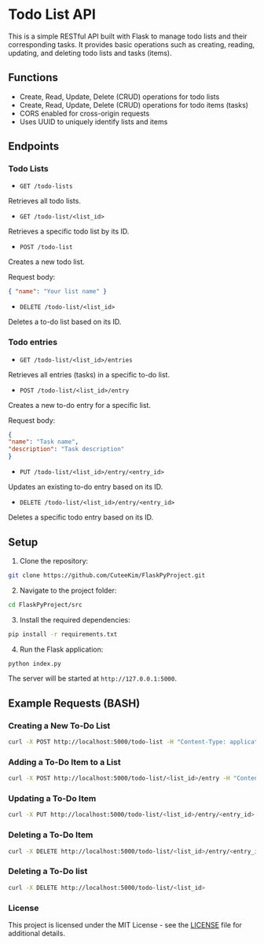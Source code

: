 # Todo List API

This is a simple RESTful API built with Flask to manage todo lists and their corresponding tasks. It provides basic operations such as creating, reading, updating, and deleting todo lists and tasks (items).

## Functions

- Create, Read, Update, Delete (CRUD) operations for todo lists
- Create, Read, Update, Delete (CRUD) operations for todo items (tasks)
- CORS enabled for cross-origin requests
- Uses UUID to uniquely identify lists and items

## Endpoints

### Todo Lists

- `GET /todo-lists`

Retrieves all todo lists.
- `GET /todo-list/<list_id>`

Retrieves a specific todo list by its ID.
- `POST /todo-list`

Creates a new todo list.

Request body:

```json
{ "name": "Your list name" }
```

- `DELETE /todo-list/<list_id>`

Deletes a to-do list based on its ID.

### Todo entries

- `GET /todo-list/<list_id>/entries`

Retrieves all entries (tasks) in a specific to-do list.
- `POST /todo-list/<list_id>/entry`

Creates a new to-do entry for a specific list.

Request body:

```json
{
"name": "Task name",
"description": "Task description"
}
```

- `PUT /todo-list/<list_id>/entry/<entry_id>`

Updates an existing to-do entry based on its ID.
- `DELETE /todo-list/<list_id>/entry/<entry_id>`

Deletes a specific todo entry based on its ID.

## Setup

1. Clone the repository:

```bash
git clone https://github.com/CuteeKim/FlaskPyProject.git
```

2. Navigate to the project folder:

```bash
cd FlaskPyProject/src
```

3. Install the required dependencies:

```bash
pip install -r requirements.txt
```

4. Run the Flask application:

```bash
python index.py
```

The server will be started at `http://127.0.0.1:5000`.

## Example Requests (BASH)

### Creating a New To-Do List

```bash
curl -X POST http://localhost:5000/todo-list -H "Content-Type: application/json" -d '{"name": "Einkaufsliste"}'
```

### Adding a To-Do Item to a List

```bash
curl -X POST http://localhost:5000/todo-list/<list_id>/entry -H "Content-Type: application/json" -d '{"name": "Buy Milk", "description": "Buy 2 Liters of Milk"}'
```

### Updating a To-Do Item

```bash
curl -X PUT http://localhost:5000/todo-list/<list_id>/entry/<entry_id> -H "Content-Type: application/json" -d '{"name": "Buy Milk", "description": "Buy 3 liters of milk"}'
```

### Deleting a To-Do Item

```Bash
curl -X DELETE http://localhost:5000/todo-list/<list_id>/entry/<entry_id>
```

### Deleting a To-Do Iist
```Bash
curl -X DELETE http://localhost:5000/todo-list/<list_id>
```

### License
This project is licensed under the MIT License - see the [LICENSE](https://github.com/CuteeKim/FlaskPyProject/blob/main/LICENSE) file for additional details.
